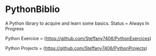 # PythonBiblio
A Python library to acquire and learn some basics. Status = Always In Progress

Python Exercice = (https://github.com/Steffany7406/PythonExercices)

Python Projects = (https://github.com/Steffany7406/PythonProjects)
